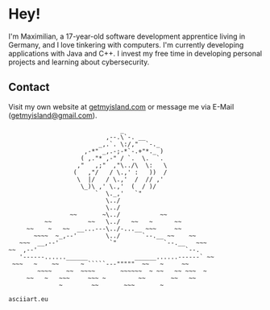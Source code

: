 # Hey!

I'm Maximilian, a 17-year-old software development apprentice living in Germany, and I love tinkering with computers. I'm currently developing applications with Java and C++. I invest my free time in developing personal projects and learning about cybersecurity.

## Contact

Visit my own website at [getmyisland.com](https://www.getmyisland.com/) or message me via E-Mail ([getmyisland@gmail.com](mailto:getmyisland@gmail.com)).

```
                               _
                           ,--.\`-. __
                         _,.`. \:/,"  `-._
                     ,-*" _,.-;-*`-.+"*._ )
                    ( ,."* ,-" / `.  \.  `.
                   ,"   ,;"  ,"\../\  \:   \
                  (   ,"/   / \.,' :   ))  /
                   \  |/   / \.,'  /  // ,'
                    \_)\ ,' \.,'  (  / )/
                        `  \._,'   `"
                           \../
                           \../
                 ~~       ~\../           ~~
          ~~          ~~   \../   ~~   ~      ~~
     ~~    ~   ~~  __...---\../-...__ ~~~     ~~
       ~~~~  ~_,--'        \../      `--.__ ~~    ~~
   ~~~  __,--'              `"             `--.__   ~~~
~~  ,--'                                         `--.
   '------......______             ______......------` ~~
 ~~~   ~    ~~      ~ `````---"""""  ~~   ~     ~~
        ~~~~    ~~  ~~~~       ~~~~~~  ~ ~~   ~~ ~~~  ~
     ~~   ~   ~~~     ~~~ ~         ~~       ~~   ~~
              ~        ~~       ~~~       ~
              
asciiart.eu
```

